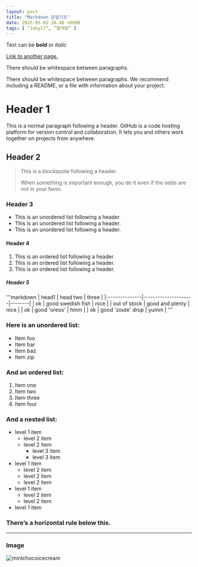 ```yaml
---
layout: post
title: "Markdown 문법기초"
date: 2025-05-02 16:40 +0900
tags: [ ”Jekyll”, ”웹개발” ]
---
```



Text can be **bold** or _italic_


[Link to another page.](https://www.snu.ac.kr/)


There should be whitespace between paragraphs.


There should be whitespace between paragraphs. We recommend including a README, or a file with information about your project.


# Header 1
This is a normal paragraph following a header. GitHub is a code hosting platform for version control and collaboration. It lets you and others work together on projects from anywhere.


## Header 2
>This is a blockquote following a header.
>
>When something is important enough, you do it even if the odds are not in your favor.
>


### Header 3
* This is an unordered list following a header.
* This is an unordered list following a header.
* This is an unordered list following a header.

#### Header 4
1. This is an ordered list following a header.
2. This is an ordered list following a header.
3. This is an ordered list following a header.
 
##### Header 5
'''markdown
| head1         | head two            | three  |
|---------------|---------------------|--------|
| ok            | good swedish fish   | nice   |
| out of stock  | good and plenty     | nice   |
| ok            | good 'oreos'        | hmm    |
| ok            | good 'zoute' drop   | yumm   |
'''

### Here is an unordered list:
* Item foo
* Item bar
* Item baz
* Item zip

### And an ordered list:
1. Item one
2. Item two
3. Item three
4. Item four

### And a nested list:
* level 1 item
  * level 2 item
  * level 2 item
    * level 3 item
    * level 3 item
* level 1 item
  * level 2 item
  * level 2 item
  * level 2 item
* level 1 item
  * level 2 item
  * level 2 item
* level 1 item

### There’s a horizontal rule below this.

---

### Image
![mintchocoicecream](mint-chocolate-chip-ice-cream.jpg)


